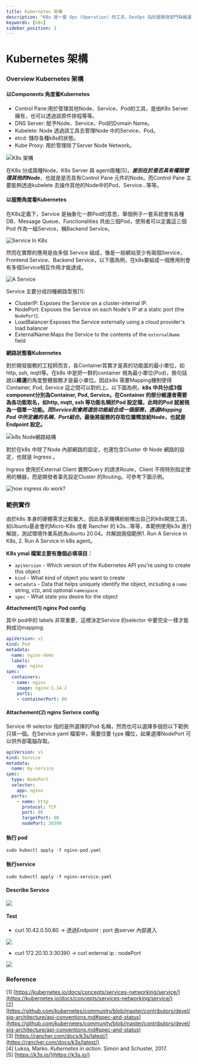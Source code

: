 ```yaml
---
title: Kubernetes 架構
description: "K8s 是一套 Ops (Operation) 的工具，DevOps 指的是開發部門與維運部門的整合(Dev + Ops)，然而由於實務上，往往開發速度 > 維運部署的速度，因此 DevOps 的議題往往是產品開發的重點。GitOps 則是自動化部屬與整合的產物，搭配 Git Repository 工具使用，快速的將產品部署於 K8s cluster中。"
keywords: [k8s]
sidebar_position: 3
---
```

# Kubernetes 架構

### Overview Kubernetes 架構

#### 以Components 角度看Kubernetes

* Control Pane:用於管理其他Node、Service、Pod的工具，是由K8s Server擁有，也可以透過該原件排程等等。
* DNS Server: 賦予Node、Service、Pod的Domain Name。
* Kubelete: Node 透過該工具去管理Node 中的Service、Pod。
* etcd: 儲存各種k8s的狀態。
* Kube Proxy: 用於管理除了Server Node Network。

![K8s 架構](<../../static/img/article/assets/image (22) (1) (1) (1) (1) (1) (1).png>)

在K8s 分成兩種Node，K8s Server 與 agent兩種\[5]，_**差別在於是否具有權限管理其他的Node**_，也就是是否具有Control Pane 元件的Node。而Control Pane 主要能夠透過kubelete 去操作其他的Node中的Pod、Service...等等。

#### **以服務角度看Kubernetes**

在K8s定義下，Service 是抽象化一群Pod的意思，舉個例子一套系統會有各種DB、Message Queue、Functionalities 共由三個Pod，使用者可以定義這三個Pod 作為一組Service，稱Backend Service。

![Service In K8s ](<../../static/img/article/assets/image (21) (1) (1) (1) (1) (1) (1).png>)

然而在實際的應用是由多個 Service 組成，像是一般網站至少有兩個Service，Frontend Service、Backend Service，以下圖為例，在k8s要組成一個應用則會有多個Service相互作用才能達成。

![A Service](<../../static/img/article/assets/image (23) (1) (1) (1) (1) (1) (1).png>)

Service 主要分成四種網路型態\[1]:

* ClusterIP: Exposes the Service on a cluster-internal IP.
* NodePort: Exposes the Service on each Node's IP at a static port (the `NodePort`).&#x20;
* LoadBalancer:Exposes the Service externally using a cloud provider's load balancer
* ExternalName:Maps the Service to the contents of the `externalName` field

**網路狀態看Kubernetes**&#x20;

對於開發服務的工程師而言，各Container其實才是真的功能面的最小單位，如http, ssh, mqtt等。在k8s 中是把一群的container 視為最小單位(Pod)，換句話說以**維運**的角度整體服務才是最小單位。因此k8s 需要Mapping機制使得Container, Pod, Service 這之間可以對的上。以下圖為例，**k8s 中共分成3個component分別為Container, Pod, Service。在Container 的部分維運者需要為各功能取名，如http, mqtt, ssh 等功能名稱於Pod 設定檔，此時的Pod 就被視為一個單一功能。**_**而Service則會將這些功能組合成一個服務，透過Mapping Pod 中所定義的名稱、Port組合**_**。最後將服務的存取位置釋放給Node，也就是Endpoint 設定。**

![k8s Node網路結構](<../../static/img/article/assets/image (21) (1) (1).png>)

對於在k8s 中除了Node 內部網路的設定，也還包含Cluster 中 Node 網路的設定，也就是 Ingress 。

Ingress 使用於External Client 實際Query 的請求Route，Client 不用特別指定使用的機器，而是開發者事先設定Cluster 的Routing。可參考下圖示例。

![how ingress do work?](<../../static/img/article/assets/image (24) (1) (1) (1) (1).png>)

### 範例實作

由於k8s 本身的硬體需求比較龐大，因此各家機構紛紛推出自己的k8s開放工具，如Ubuntu基金會的Micro-K8s 或者 Rancher 的 k3s...等等，本範例使用k3s 進行解說，測試環境作業系統為ubuntu 20.04。共解說兩個範例1. Run A Service in K8s, 2. Run A Service in k8s agent。

**K8s ymal 檔案主要有幾個必填項目：**

* `apiVersion` - Which version of the Kubernetes API you're using to create this object
* `kind` - What kind of object you want to create
* `metadata` - Data that helps uniquely identify the object, including a `name` string, `UID`, and optional `namespace`
* `spec` - What state you desire for the object

**Attachment(1) nginx Pod config**

其中 pod中的 labels 非常重要，這裡決定Service 的selector 中要完全一樣才能夠成功mapping.

```yaml
apiVersion: v1
kind: Pod
metadata:
  name: nginx-demo
  labels:
    app: nginx
spec:
  containers:
  - name: nginx
    image: nginx:1.14.2
    ports:
    - containerPort: 80
```

#### Attachement(2) nginx Serivce config

Service 中 selector 指的是所選擇的Pod 名稱，然而也可以選擇多個但以下範例只填一個。在Service yaml 檔案中，需要住要 type 欄位，如果選擇NodePort 可以供外部電腦存取。

```yaml
apiVersion: v1
kind: Service
metadata:
  name: my-service
spec:
  type: NodePort
  selector:  
    app: nginx
  ports:
    - name: http
      protocol: TCP
      port: 80
      targetPort: 80
      nodePort: 30390
```

#### **執行 pod**

```shell
sudo kubectl apply -f nginx-pod.yaml
```

#### 執行service

```
sudo kubectl apply -f nginx-service.yaml
```

#### Describe Service

![](<../../static/img/article/assets/image (23) (1) (1) (1) (1) (1).png>)

#### Test

* curl 10.42.0.50.80 -> 透過Endpoint : port 由server 內部進入

![](<../../static/img/article/assets/image (19).png>)

* curl 172.20.10.3:30390 -> curl external ip : nodePort

![](<../../static/img/article/assets/image (24) (1) (1) (1).png>)

### Reference

[1] [https://kubernetes.io/docs/concepts/services-networking/service/](https://kubernetes.io/docs/concepts/services-networking/service/)<br/>
[2] [https://github.com/kubernetes/community/blob/master/contributors/devel/sig-architecture/api-conventions.md#spec-and-status](https://github.com/kubernetes/community/blob/master/contributors/devel/sig-architecture/api-conventions.md#spec-and-status)<br/>
[3] [https://rancher.com/docs/k3s/latest/](https://rancher.com/docs/k3s/latest/)<br/>
[4] Luksa, Marko. _Kubernetes in action_. Simon and Schuster, 2017.<br/>
[5] [https://k3s.io/](https://k3s.io/)<br/>
